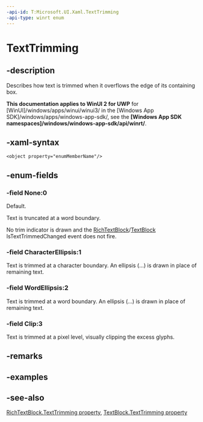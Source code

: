 ```yaml
---
-api-id: T:Microsoft.UI.Xaml.TextTrimming
-api-type: winrt enum
---
```


<!-- Enumeration syntax
public enum Windows.UI.Xaml.TextTrimming : int
-->

# TextTrimming

## -description

Describes how text is trimmed when it overflows the edge of its containing box.

**This documentation applies to WinUI 2 for UWP** for [WinUI]/windows/apps/winui/winui3/ in the [Windows App SDK]/windows/apps/windows-app-sdk/, see the **[Windows App SDK namespaces]/windows/windows-app-sdk/api/winrt/**.

## -xaml-syntax

```xaml
<object property="enumMemberName"/>
```

## -enum-fields

### -field None:0

Default.

Text is truncated at a word boundary. 

No trim indicator is drawn and the [RichTextBlock](../microsoft.ui.xaml.controls/richtextblock.md)/[TextBlock](../microsoft.ui.xaml.controls/textblock.md) IsTextTrimmedChanged event does not fire.

### -field CharacterEllipsis:1

Text is trimmed at a character boundary. An ellipsis (...) is drawn in place of remaining text.

### -field WordEllipsis:2

Text is trimmed at a word boundary. An ellipsis (...) is drawn in place of remaining text.

### -field Clip:3

Text is trimmed at a pixel level, visually clipping the excess glyphs.

## -remarks

## -examples

## -see-also

[RichTextBlock.TextTrimming property](../microsoft.ui.xaml.controls/richtextblock_texttrimming.md), [TextBlock.TextTrimming property](../microsoft.ui.xaml.controls/textblock_texttrimming.md)
